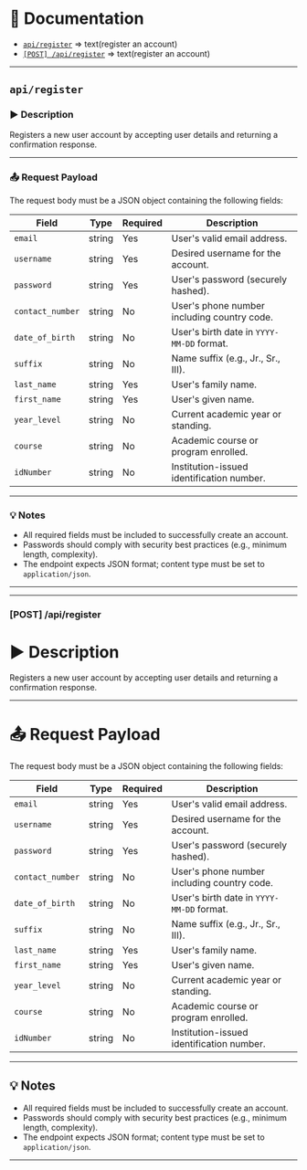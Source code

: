 # 📄 Documentation

* [`api/register`](#api-register) => text(register an account)
* [`[POST] /api/register`](#post-apiregister) => text(register an account)
---

## `api/register`

### ▶️ Description  
Registers a new user account by accepting user details and returning a confirmation response.

---

### 📤 Request Payload

The request body must be a JSON object containing the following fields:

| Field            | Type   | Required | Description                               |
|------------------|--------|----------|-----------------------------------------|
| `email`          | string | Yes      | User's valid email address.              |
| `username`       | string | Yes      | Desired username for the account.       |
| `password`       | string | Yes      | User's password (securely hashed).      |
| `contact_number` | string | No       | User's phone number including country code. |
| `date_of_birth`  | string | No       | User's birth date in `YYYY-MM-DD` format. |
| `suffix`         | string | No       | Name suffix (e.g., Jr., Sr., III).      |
| `last_name`      | string | Yes      | User's family name.                      |
| `first_name`     | string | Yes      | User's given name.                       |
| `year_level`     | string | No       | Current academic year or standing.      |
| `course`         | string | No       | Academic course or program enrolled.    |
| `idNumber`       | string | No       | Institution-issued identification number.|

---

### 💡 Notes  
- All required fields must be included to successfully create an account.  
- Passwords should comply with security best practices (e.g., minimum length, complexity).  
- The endpoint expects JSON format; content type must be set to `application/json`.  

---

---

### [POST] /api/register

# ▶️ Description  
Registers a new user account by accepting user details and returning a confirmation response.

---

# 📤 Request Payload

The request body must be a JSON object containing the following fields:

| Field            | Type   | Required | Description                               |
|------------------|--------|----------|-----------------------------------------|
| `email`          | string | Yes      | User's valid email address.              |
| `username`       | string | Yes      | Desired username for the account.       |
| `password`       | string | Yes      | User's password (securely hashed).      |
| `contact_number` | string | No       | User's phone number including country code. |
| `date_of_birth`  | string | No       | User's birth date in `YYYY-MM-DD` format. |
| `suffix`         | string | No       | Name suffix (e.g., Jr., Sr., III).      |
| `last_name`      | string | Yes      | User's family name.                      |
| `first_name`     | string | Yes      | User's given name.                       |
| `year_level`     | string | No       | Current academic year or standing.      |
| `course`         | string | No       | Academic course or program enrolled.    |
| `idNumber`       | string | No       | Institution-issued identification number.|

---

## 💡 Notes  
- All required fields must be included to successfully create an account.  
- Passwords should comply with security best practices (e.g., minimum length, complexity).  
- The endpoint expects JSON format; content type must be set to `application/json`.  

---
